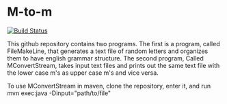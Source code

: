 # M-to-m
[![Build Status](https://travis-ci.org/ContemporaryArtwork/M-to-m.svg?branch=master)](https://travis-ci.org/ContemporaryArtwork/M-to-m)

This github repository contains two programs. The first is a program, called FileMakeLine, that generates a text file of random letters and organizes them to have english grammar structure. The second program, Called MConvertStream, takes input text files and prints out the same text file with the lower case m's as upper case m's and vice versa. 

To use MConvertStream in maven, clone the repository, enter it, and run mvn exec:java -Dinput="path/to/file"
 
